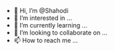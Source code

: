 - 👋 Hi, I’m @Shahodi
- 👀 I’m interested in ...
- 🌱 I’m currently learning ...
- 💞️ I’m looking to collaborate on ...
- 📫 How to reach me ...

<!---
Shahodi/Shahodi is a ✨ special ✨ repository because its `README.md` (this file) appears on your GitHub profile.
You can click the Preview link to take a look at your changes.
--->
